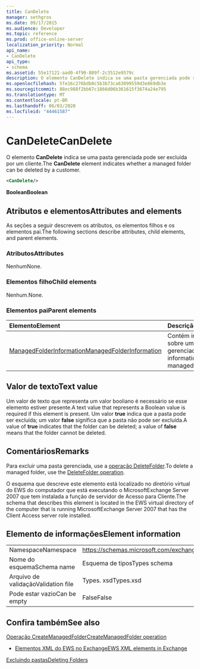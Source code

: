 ```yaml
---
title: CanDelete
manager: sethgros
ms.date: 09/17/2015
ms.audience: Developer
ms.topic: reference
ms.prod: office-online-server
localization_priority: Normal
api_name:
- CanDelete
api_type:
- schema
ms.assetid: 55e17121-aad0-4f90-889f-2c3512e9579c
description: O elemento CanDelete indica se uma pasta gerenciada pode ser excluída por um cliente.
ms.openlocfilehash: 5fe16c276bdb0c5b3b73ca63099559d3e869db3e
ms.sourcegitcommit: 88ec988f2bb67c1866d06b361615f3674a24e795
ms.translationtype: MT
ms.contentlocale: pt-BR
ms.lasthandoff: 06/03/2020
ms.locfileid: "44461587"
---
```

# <a name="candelete"></a><span data-ttu-id="fbafc-103">CanDelete</span><span class="sxs-lookup"><span data-stu-id="fbafc-103">CanDelete</span></span>

<span data-ttu-id="fbafc-104">O elemento **CanDelete** indica se uma pasta gerenciada pode ser excluída por um cliente.</span><span class="sxs-lookup"><span data-stu-id="fbafc-104">The **CanDelete** element indicates whether a managed folder can be deleted by a customer.</span></span> 
  
```xml
<CanDelete/>
```

 <span data-ttu-id="fbafc-105">**Boolean**</span><span class="sxs-lookup"><span data-stu-id="fbafc-105">**Boolean**</span></span>
## <a name="attributes-and-elements"></a><span data-ttu-id="fbafc-106">Atributos e elementos</span><span class="sxs-lookup"><span data-stu-id="fbafc-106">Attributes and elements</span></span>

<span data-ttu-id="fbafc-107">As seções a seguir descrevem os atributos, os elementos filhos e os elementos pai.</span><span class="sxs-lookup"><span data-stu-id="fbafc-107">The following sections describe attributes, child elements, and parent elements.</span></span>
  
### <a name="attributes"></a><span data-ttu-id="fbafc-108">Atributos</span><span class="sxs-lookup"><span data-stu-id="fbafc-108">Attributes</span></span>

<span data-ttu-id="fbafc-109">Nenhum</span><span class="sxs-lookup"><span data-stu-id="fbafc-109">None.</span></span>
  
### <a name="child-elements"></a><span data-ttu-id="fbafc-110">Elementos filho</span><span class="sxs-lookup"><span data-stu-id="fbafc-110">Child elements</span></span>

<span data-ttu-id="fbafc-111">Nenhum.</span><span class="sxs-lookup"><span data-stu-id="fbafc-111">None.</span></span>
  
### <a name="parent-elements"></a><span data-ttu-id="fbafc-112">Elementos pai</span><span class="sxs-lookup"><span data-stu-id="fbafc-112">Parent elements</span></span>

|<span data-ttu-id="fbafc-113">**Elemento**</span><span class="sxs-lookup"><span data-stu-id="fbafc-113">**Element**</span></span>|<span data-ttu-id="fbafc-114">**Descrição**</span><span class="sxs-lookup"><span data-stu-id="fbafc-114">**Description**</span></span>|
|:-----|:-----|
|[<span data-ttu-id="fbafc-115">ManagedFolderInformation</span><span class="sxs-lookup"><span data-stu-id="fbafc-115">ManagedFolderInformation</span></span>](managedfolderinformation.md) <br/> |<span data-ttu-id="fbafc-116">Contém informações sobre uma pasta gerenciada.</span><span class="sxs-lookup"><span data-stu-id="fbafc-116">Contains information about a managed folder.</span></span>  <br/> |
   
## <a name="text-value"></a><span data-ttu-id="fbafc-117">Valor de texto</span><span class="sxs-lookup"><span data-stu-id="fbafc-117">Text value</span></span>

<span data-ttu-id="fbafc-118">Um valor de texto que representa um valor booliano é necessário se esse elemento estiver presente.</span><span class="sxs-lookup"><span data-stu-id="fbafc-118">A text value that represents a Boolean value is required if this element is present.</span></span> <span data-ttu-id="fbafc-119">Um valor **true** indica que a pasta pode ser excluída; um valor **false** significa que a pasta não pode ser excluída.</span><span class="sxs-lookup"><span data-stu-id="fbafc-119">A value of **true** indicates that the folder can be deleted; a value of **false** means that the folder cannot be deleted.</span></span> 
  
## <a name="remarks"></a><span data-ttu-id="fbafc-120">Comentários</span><span class="sxs-lookup"><span data-stu-id="fbafc-120">Remarks</span></span>

<span data-ttu-id="fbafc-121">Para excluir uma pasta gerenciada, use a [operação DeleteFolder](deletefolder-operation.md).</span><span class="sxs-lookup"><span data-stu-id="fbafc-121">To delete a managed folder, use the [DeleteFolder operation](deletefolder-operation.md).</span></span>
  
<span data-ttu-id="fbafc-122">O esquema que descreve este elemento está localizado no diretório virtual do EWS do computador que está executando o MicrosoftExchange Server 2007 que tem instalada a função de servidor de Acesso para Cliente.</span><span class="sxs-lookup"><span data-stu-id="fbafc-122">The schema that describes this element is located in the EWS virtual directory of the computer that is running MicrosoftExchange Server 2007 that has the Client Access server role installed.</span></span>
  
## <a name="element-information"></a><span data-ttu-id="fbafc-123">Elemento de informações</span><span class="sxs-lookup"><span data-stu-id="fbafc-123">Element information</span></span>

|||
|:-----|:-----|
|<span data-ttu-id="fbafc-124">Namespace</span><span class="sxs-lookup"><span data-stu-id="fbafc-124">Namespace</span></span>  <br/> |https://schemas.microsoft.com/exchange/services/2006/types  <br/> |
|<span data-ttu-id="fbafc-125">Nome do esquema</span><span class="sxs-lookup"><span data-stu-id="fbafc-125">Schema name</span></span>  <br/> |<span data-ttu-id="fbafc-126">Esquema de tipos</span><span class="sxs-lookup"><span data-stu-id="fbafc-126">Types schema</span></span>  <br/> |
|<span data-ttu-id="fbafc-127">Arquivo de validação</span><span class="sxs-lookup"><span data-stu-id="fbafc-127">Validation file</span></span>  <br/> |<span data-ttu-id="fbafc-128">Types. xsd</span><span class="sxs-lookup"><span data-stu-id="fbafc-128">Types.xsd</span></span>  <br/> |
|<span data-ttu-id="fbafc-129">Pode estar vazio</span><span class="sxs-lookup"><span data-stu-id="fbafc-129">Can be empty</span></span>  <br/> |<span data-ttu-id="fbafc-130">False</span><span class="sxs-lookup"><span data-stu-id="fbafc-130">False</span></span>  <br/> |
   
## <a name="see-also"></a><span data-ttu-id="fbafc-131">Confira também</span><span class="sxs-lookup"><span data-stu-id="fbafc-131">See also</span></span>



[<span data-ttu-id="fbafc-132">Operação CreateManagedFolder</span><span class="sxs-lookup"><span data-stu-id="fbafc-132">CreateManagedFolder operation</span></span>](createmanagedfolder-operation.md)


- [<span data-ttu-id="fbafc-133">Elementos XML do EWS no Exchange</span><span class="sxs-lookup"><span data-stu-id="fbafc-133">EWS XML elements in Exchange</span></span>](ews-xml-elements-in-exchange.md)


[<span data-ttu-id="fbafc-134">Excluindo pastas</span><span class="sxs-lookup"><span data-stu-id="fbafc-134">Deleting Folders</span></span>](https://msdn.microsoft.com/library/1958add5-5071-4239-adb2-40f7a7d74aee%28Office.15%29.aspx)

